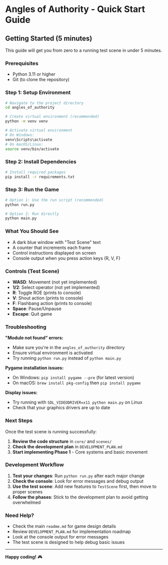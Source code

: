 # Angles of Authority - Quick Start Guide

## Getting Started (5 minutes)

This guide will get you from zero to a running test scene in under 5 minutes.

### Prerequisites
- Python 3.11 or higher
- Git (to clone the repository)

### Step 1: Setup Environment
```bash
# Navigate to the project directory
cd angles_of_authority

# Create virtual environment (recommended)
python -m venv venv

# Activate virtual environment
# On Windows:
venv\Scripts\activate
# On macOS/Linux:
source venv/bin/activate
```

### Step 2: Install Dependencies
```bash
# Install required packages
pip install -r requirements.txt
```

### Step 3: Run the Game
```bash
# Option 1: Use the run script (recommended)
python run.py

# Option 2: Run directly
python main.py
```

### What You Should See
- A dark blue window with "Test Scene" text
- A counter that increments each frame
- Control instructions displayed on screen
- Console output when you press action keys (R, V, F)

### Controls (Test Scene)
- **WASD**: Movement (not yet implemented)
- **1/2**: Select operator (not yet implemented)
- **R**: Toggle ROE (prints to console)
- **V**: Shout action (prints to console)
- **F**: Flashbang action (prints to console)
- **Space**: Pause/Unpause
- **Escape**: Quit game

### Troubleshooting

**"Module not found" errors:**
- Make sure you're in the `angles_of_authority` directory
- Ensure virtual environment is activated
- Try running `python run.py` instead of `python main.py`

**Pygame installation issues:**
- On Windows: `pip install pygame --pre` (for latest version)
- On macOS: `brew install pkg-config` then `pip install pygame`

**Display issues:**
- Try running with `SDL_VIDEODRIVER=x11 python main.py` on Linux
- Check that your graphics drivers are up to date

### Next Steps

Once the test scene is running successfully:

1. **Review the code structure** in `core/` and `scenes/`
2. **Check the development plan** in `DEVELOPMENT_PLAN.md`
3. **Start implementing Phase 1** - Core systems and basic movement

### Development Workflow

1. **Test your changes**: Run `python run.py` after each major change
2. **Check the console**: Look for error messages and debug output
3. **Use the test scene**: Add new features to `TestScene` first, then move to proper scenes
4. **Follow the phases**: Stick to the development plan to avoid getting overwhelmed

### Need Help?

- Check the main `readme.md` for game design details
- Review `DEVELOPMENT_PLAN.md` for implementation roadmap
- Look at the console output for error messages
- The test scene is designed to help debug basic issues

---

**Happy coding!** 🎮
